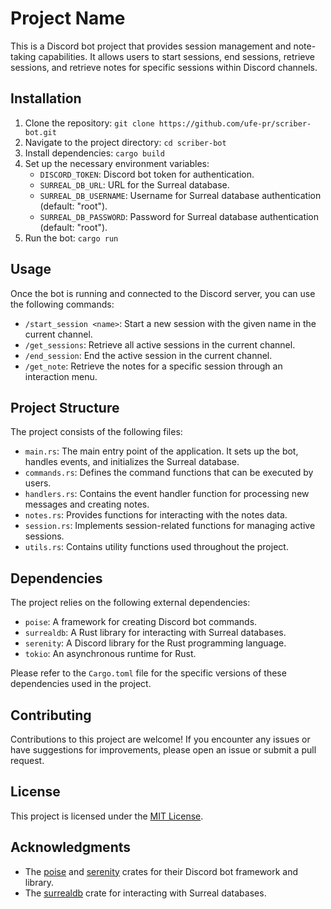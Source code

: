 # Project Name

This is a Discord bot project that provides session management and note-taking capabilities. It allows users to start sessions, end sessions, retrieve sessions, and retrieve notes for specific sessions within Discord channels.

## Installation

1. Clone the repository: `git clone https://github.com/ufe-pr/scriber-bot.git`
2. Navigate to the project directory: `cd scriber-bot`
3. Install dependencies: `cargo build`
4. Set up the necessary environment variables:
   - `DISCORD_TOKEN`: Discord bot token for authentication.
   - `SURREAL_DB_URL`: URL for the Surreal database.
   - `SURREAL_DB_USERNAME`: Username for Surreal database authentication (default: "root").
   - `SURREAL_DB_PASSWORD`: Password for Surreal database authentication (default: "root").
5. Run the bot: `cargo run`

## Usage

Once the bot is running and connected to the Discord server, you can use the following commands:

- `/start_session <name>`: Start a new session with the given name in the current channel.
- `/get_sessions`: Retrieve all active sessions in the current channel.
- `/end_session`: End the active session in the current channel.
- `/get_note`: Retrieve the notes for a specific session through an interaction menu.

## Project Structure

The project consists of the following files:

- `main.rs`: The main entry point of the application. It sets up the bot, handles events, and initializes the Surreal database.
- `commands.rs`: Defines the command functions that can be executed by users.
- `handlers.rs`: Contains the event handler function for processing new messages and creating notes.
- `notes.rs`: Provides functions for interacting with the notes data.
- `session.rs`: Implements session-related functions for managing active sessions.
- `utils.rs`: Contains utility functions used throughout the project.

## Dependencies

The project relies on the following external dependencies:

- `poise`: A framework for creating Discord bot commands.
- `surrealdb`: A Rust library for interacting with Surreal databases.
- `serenity`: A Discord library for the Rust programming language.
- `tokio`: An asynchronous runtime for Rust.

Please refer to the `Cargo.toml` file for the specific versions of these dependencies used in the project.

## Contributing

Contributions to this project are welcome! If you encounter any issues or have suggestions for improvements, please open an issue or submit a pull request.

## License

This project is licensed under the [MIT License](LICENSE).

## Acknowledgments

- The [poise](https://github.com/serenity-rs/poise) and [serenity](https://github.com/serenity-rs/serenity) crates for their Discord bot framework and library.
- The [surrealdb](https://github.com/surrealdb/surrealdb) crate for interacting with Surreal databases.
